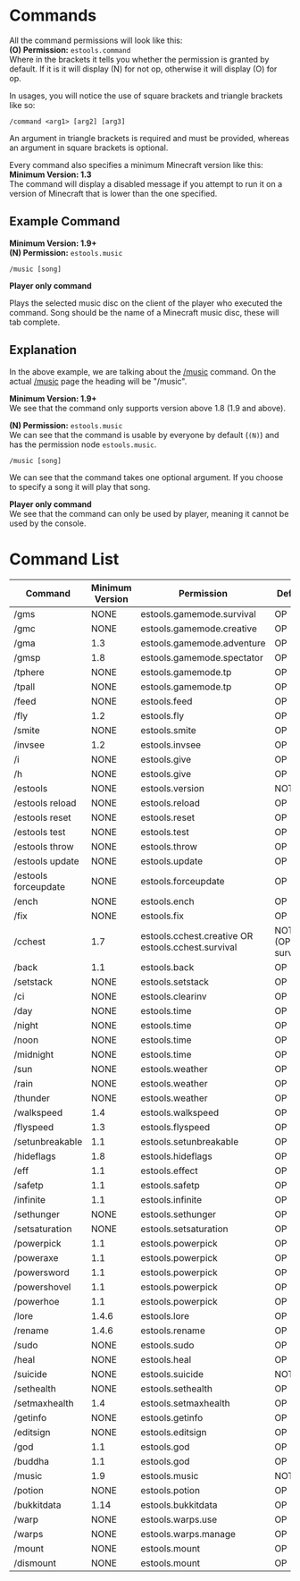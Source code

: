 # Commands

All the command permissions will look like this:  
**(O) Permission:** `estools.command`  
Where in the brackets it tells you whether the permission is granted by default.
If it is it will display (N) for not op, otherwise it will display (O) for op.

In usages, you will notice the use of square brackets and triangle brackets like so:
```
/command <arg1> [arg2] [arg3]
```
An argument in triangle brackets is required and must be provided, whereas an argument
in square brackets is optional.

Every command also specifies a minimum Minecraft version like this:  
**Minimum Version: 1.3**  
The command will display a disabled message if you attempt to run it on a version of Minecraft that
is lower than the one specified.

## Example Command

**Minimum Version: 1.9+**  
**(N) Permission:** `estools.music`
```
/music [song]
```
**Player only command**

Plays the selected music disc on the client of the player who executed the command.
Song should be the name of a Minecraft music disc, these will tab complete.

## Explanation
In the above example, we are talking about the [/music](music.md) command. On the actual [/music](music.md) page
the heading will be "/music".

**Minimum Version: 1.9+**  
We see that the command only supports version above 1.8 (1.9 and above).

**(N) Permission:** `estools.music`  
We can see that the command is usable by everyone by default (`(N)`) and has the permission node
`estools.music`.

```
/music [song]
```
We can see that the command takes one optional argument. If you choose to specify a song it will play
that song.

**Player only command**  
We see that the command can only be used by player, meaning it cannot be used by the console.

# Command List

| Command | Minimum Version | Permission                                         | Default                  |
|---------|-----------------|----------------------------------------------------|--------------------------|
| /gms    | NONE            | estools.gamemode.survival                          | OP                       |
| /gmc | NONE            | estools.gamemode.creative                          | OP                       |
| /gma | 1.3             | estools.gamemode.adventure                         | OP                       |
| /gmsp | 1.8             | estools.gamemode.spectator                         | OP                       |
| /tphere | NONE            | estools.gamemode.tp                                | OP                       |
| /tpall | NONE            | estools.gamemode.tp                                | OP                       |
| /feed | NONE            | estools.feed                                       | OP                       |
| /fly | 1.2             | estools.fly                                        | OP                       |
| /smite | NONE            | estools.smite                                      | OP                       |
| /invsee | 1.2             | estools.invsee                                     | OP                       |
| /i | NONE            | estools.give                                       | OP                       |
| /h | NONE            | estools.give                                       | OP                       |
| /estools | NONE            | estools.version                                    | NOT OP                   |
| /estools reload | NONE            | estools.reload                                     | OP                       |
| /estools reset | NONE            | estools.reset                                      | OP                       |
| /estools test | NONE            | estools.test                                       | OP                       |
| /estools throw | NONE            | estools.throw                                      | OP                       |
| /estools update | NONE            | estools.update                                     | OP                       |
| /estools forceupdate | NONE            | estools.forceupdate                                | OP                       |
| /ench | NONE            | estools.ench                                       | OP                       |
| /fix | NONE            | estools.fix                                        | OP                       |
| /cchest | 1.7             | estools.cchest.creative OR estools.cchest.survival | NOT OP (OP for survival) |
| /back | 1.1             | estools.back | OP |
| /setstack | NONE            | estools.setstack | OP |
| /ci | NONE            | estools.clearinv | OP |
| /day | NONE            | estools.time | OP |
| /night | NONE            | estools.time | OP |
| /noon | NONE            | estools.time | OP |
| /midnight | NONE            | estools.time | OP |
| /sun | NONE            | estools.weather | OP |
| /rain | NONE            | estools.weather | OP |
| /thunder | NONE            | estools.weather | OP |
| /walkspeed | 1.4             | estools.walkspeed | OP |
| /flyspeed | 1.3 | estools.flyspeed | OP |
| /setunbreakable | 1.1 | estools.setunbreakable | OP |
| /hideflags | 1.8 | estools.hideflags | OP |
| /eff | 1.1 | estools.effect | OP |
| /safetp | 1.1 | estools.safetp | OP |
| /infinite | 1.1 | estools.infinite | OP |
| /sethunger | NONE | estools.sethunger | OP |
| /setsaturation | NONE | estools.setsaturation | OP |
| /powerpick | 1.1 | estools.powerpick | OP |
| /poweraxe | 1.1 | estools.powerpick | OP |
| /powersword | 1.1 | estools.powerpick | OP |
| /powershovel | 1.1 | estools.powerpick | OP |
| /powerhoe | 1.1 | estools.powerpick | OP |
| /lore | 1.4.6 | estools.lore | OP |
| /rename | 1.4.6 | estools.rename | OP |
| /sudo | NONE | estools.sudo | OP |
| /heal | NONE | estools.heal | OP |
| /suicide | NONE | estools.suicide | NOT OP |
| /sethealth | NONE | estools.sethealth | OP |
| /setmaxhealth | 1.4 | estools.setmaxhealth | OP |
| /getinfo | NONE | estools.getinfo | OP |
| /editsign | NONE | estools.editsign | OP |
| /god | 1.1 | estools.god | OP |
| /buddha | 1.1 | estools.god | OP |
| /music | 1.9 | estools.music | NOT OP |
| /potion | NONE | estools.potion | OP |
| /bukkitdata | 1.14 | estools.bukkitdata | OP |
| /warp | NONE | estools.warps.use | OP |
| /warps | NONE | estools.warps.manage | OP |
| /mount | NONE | estools.mount | OP |
| /dismount | NONE | estools.mount | OP |
